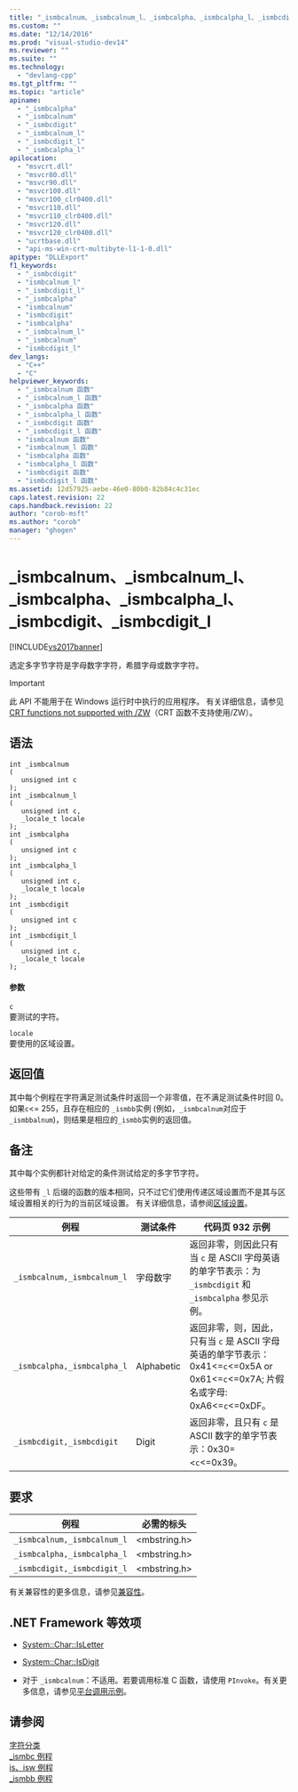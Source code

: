 ```yaml
---
title: "_ismbcalnum、_ismbcalnum_l、_ismbcalpha、_ismbcalpha_l、_ismbcdigit、_ismbcdigit_l | Microsoft Docs"
ms.custom: ""
ms.date: "12/14/2016"
ms.prod: "visual-studio-dev14"
ms.reviewer: ""
ms.suite: ""
ms.technology: 
  - "devlang-cpp"
ms.tgt_pltfrm: ""
ms.topic: "article"
apiname: 
  - "_ismbcalpha"
  - "_ismbcalnum"
  - "_ismbcdigit"
  - "_ismbcalnum_l"
  - "_ismbcdigit_l"
  - "_ismbcalpha_l"
apilocation: 
  - "msvcrt.dll"
  - "msvcr80.dll"
  - "msvcr90.dll"
  - "msvcr100.dll"
  - "msvcr100_clr0400.dll"
  - "msvcr110.dll"
  - "msvcr110_clr0400.dll"
  - "msvcr120.dll"
  - "msvcr120_clr0400.dll"
  - "ucrtbase.dll"
  - "api-ms-win-crt-multibyte-l1-1-0.dll"
apitype: "DLLExport"
f1_keywords: 
  - "_ismbcdigit"
  - "ismbcalnum_l"
  - "_ismbcdigit_l"
  - "_ismbcalpha"
  - "ismbcalnum"
  - "ismbcdigit"
  - "ismbcalpha"
  - "_ismbcalnum_l"
  - "_ismbcalnum"
  - "ismbcdigit_l"
dev_langs: 
  - "C++"
  - "C"
helpviewer_keywords: 
  - "_ismbcalnum 函数"
  - "_ismbcalnum_l 函数"
  - "_ismbcalpha 函数"
  - "_ismbcalpha_l 函数"
  - "_ismbcdigit 函数"
  - "_ismbcdigit_l 函数"
  - "ismbcalnum 函数"
  - "ismbcalnum_l 函数"
  - "ismbcalpha 函数"
  - "ismbcalpha_l 函数"
  - "ismbcdigit 函数"
  - "ismbcdigit_l 函数"
ms.assetid: 12d57925-aebe-46e0-80b0-82b84c4c31ec
caps.latest.revision: 22
caps.handback.revision: 22
author: "corob-msft"
ms.author: "corob"
manager: "ghogen"
---
```

# _ismbcalnum、_ismbcalnum_l、_ismbcalpha、_ismbcalpha_l、_ismbcdigit、_ismbcdigit_l
[!INCLUDE[vs2017banner](../../assembler/inline/includes/vs2017banner.md)]

选定多字节字符是字母数字字符，希腊字母或数字字符。  
  
> [!IMPORTANT]
>  此 API 不能用于在 Windows 运行时中执行的应用程序。  有关详细信息，请参见 [CRT functions not supported with \/ZW](http://msdn.microsoft.com/library/windows/apps/jj606124.aspx)（CRT 函数不支持使用\/ZW）。  
  
## 语法  
  
```  
int _ismbcalnum  
(  
   unsigned int c   
);  
int _ismbcalnum_l  
(  
   unsigned int c,  
   _locale_t locale  
);  
int _ismbcalpha  
(  
   unsigned int c   
);  
int _ismbcalpha_l  
(  
   unsigned int c,  
   _locale_t locale  
);  
int _ismbcdigit  
(  
   unsigned int c   
);  
int _ismbcdigit_l  
(  
   unsigned int c,  
   _locale_t locale  
);  
```  
  
#### 参数  
 `c`  
 要测试的字符。  
  
 `locale`  
 要使用的区域设置。  
  
## 返回值  
 其中每个例程在字符满足测试条件时返回一个非零值，在不满足测试条件时回 0。  如果`c`\<\= 255，且存在相应的 `_ismbb`实例 \(例如，`_ismbcalnum`对应于`_ismbbalnum`\)，则结果是相应的`_ismbb`实例的返回值。  
  
## 备注  
 其中每个实例都针对给定的条件测试给定的多字节字符。  
  
 这些带有 `_l` 后缀的函数的版本相同，只不过它们使用传递区域设置而不是其与区域设置相关的行为的当前区域设置。  有关详细信息，请参阅[区域设置](../../c-runtime-library/locale.md)。  
  
|例程|测试条件|代码页 932 示例|  
|--------|----------|----------------|  
|`_ismbcalnum,_ismbcalnum_l`|字母数字|返回非零，则因此只有当 `c` 是 ASCII 字母英语的单字节表示：为 `_ismbcdigit` 和 `_ismbcalpha` 参见示例。|  
|`_ismbcalpha,_ismbcalpha_l`|Alphabetic|返回非零，则，因此，只有当 `c` 是 ASCII 字母英语的单字节表示：0x41\<\=`c`\<\=0x5A or 0x61\<\=`c`\<\=0x7A; 片假名或字母: 0xA6\<\=`c`\<\=0xDF。|  
|`_ismbcdigit,_ismbcdigit`|Digit|返回非零，且只有 `c` 是 ASCII 数字的单字节表示：0x30\=\<`c`\<\=0x39。|  
  
## 要求  
  
|例程|必需的标头|  
|--------|-----------|  
|`_ismbcalnum,_ismbcalnum_l`|\<mbstring.h\>|  
|`_ismbcalpha,_ismbcalpha_l`|\<mbstring.h\>|  
|`_ismbcdigit,_ismbcdigit_l`|\<mbstring.h\>|  
  
 有关兼容性的更多信息，请参见[兼容性](../../c-runtime-library/compatibility.md)。  
  
## .NET Framework 等效项  
  
-   [System::Char::IsLetter](https://msdn.microsoft.com/en-us/library/system.char.isletter.aspx)  
  
-   [System::Char::IsDigit](https://msdn.microsoft.com/en-us/library/system.char.isdigit.aspx)  
  
-   对于 `_ismbcalnum`：不适用。若要调用标准 C 函数，请使用 `PInvoke`。有关更多信息，请参见[平台调用示例](../Topic/Platform%20Invoke%20Examples.md)。  
  
## 请参阅  
 [字符分类](../../c-runtime-library/character-classification.md)   
 [\_ismbc 例程](../../c-runtime-library/ismbc-routines.md)   
 [is、isw 例程](../../c-runtime-library/is-isw-routines.md)   
 [\_ismbb 例程](../../c-runtime-library/ismbb-routines.md)